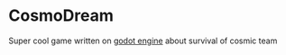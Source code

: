 # CosmoDream

Super cool game written on [godot engine](https://godotengine.org/) about survival of cosmic team
